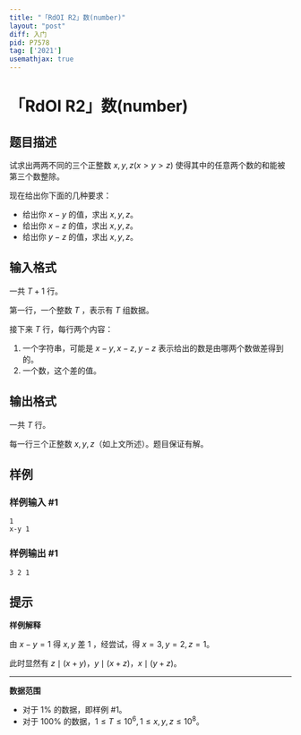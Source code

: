 ```yaml
---
title: "「RdOI R2」数(number)"
layout: "post"
diff: 入门
pid: P7578
tag: ['2021']
usemathjax: true
---
```


# 「RdOI R2」数(number)
## 题目描述

试求出两两不同的三个正整数 $x,y,z(x\gt y\gt z)$ 使得其中的任意两个数的和能被第三个数整除。

现在给出你下面的几种要求：

- 给出你 $x-y$ 的值，求出 $x,y,z$。
- 给出你 $x-z$ 的值，求出 $x,y,z$。
- 给出你 $y-z$ 的值，求出 $x,y,z$。
## 输入格式

一共 $T+1$ 行。

第一行，一个整数 $T$ ，表示有 $T$ 组数据。

接下来 $T$ 行，每行两个内容：

1. 一个字符串，可能是 $x-y,x-z,y-z$ 表示给出的数是由哪两个数做差得到的。
2. 一个数，这个差的值。
## 输出格式

一共 $T$ 行。

每一行三个正整数 $x,y,z$（如上文所述）。题目保证有解。
## 样例

### 样例输入 #1
```
1
x-y 1
```
### 样例输出 #1
```
3 2 1
```
## 提示

**样例解释**

由 $x-y=1$ 得 $x,y$ 差 $1$ ，经尝试，得 $x=3,y=2,z=1$。

此时显然有 $z\mid (x+y)$，$y\mid (x+z)$，$x\mid (y+z)$。

---

**数据范围**

- 对于 $1\%$ 的数据，即样例 \#1。
- 对于 $100\%$ 的数据，$1\le T\le 10^6,1\le x,y,z\le10^8$。

